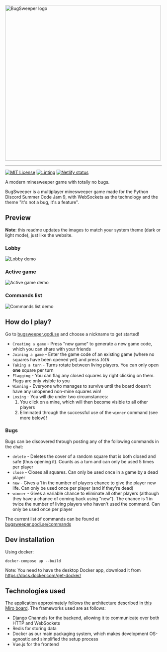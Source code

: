 <picture>
  <source media="(prefers-color-scheme: dark)" srcset="https://user-images.githubusercontent.com/65498475/181659011-5d3aa919-1dcf-4507-b443-2d9ca8d25641.svg">
  <source media="(prefers-color-scheme: light)" srcset="https://user-images.githubusercontent.com/65498475/180652320-46cf78bb-ecd0-4305-a37c-09fb9bdea69b.svg">
  <img alt="BugSweeper logo" width="500" src="="https://user-images.githubusercontent.com/65498475/181659011-5d3aa919-1dcf-4507-b443-2d9ca8d25641.svg">
</picture><hr>

[![MIT License](https://img.shields.io/github/license/Artful-Angels/code-jam)](https://github.com/Artful-Angels/code-jam/blob/main/LICENSE) [![Linting](https://github.com/Artful-Angels/code-jam/actions/workflows/lint.yaml/badge.svg)](https://github.com/Artful-Angels/code-jam/actions/workflows/lint.yaml) [![Netlify status](https://api.netlify.com/api/v1/badges/5ed196e8-5c53-4afb-a00f-977ce3bcfdf0/deploy-status)](https://app.netlify.com/sites/bugsweeper-dev/deploys)

A modern minesweeper game with totally no bugs.

BugSweeper is a multiplayer minesweeper game made for the Python Discord Summer Code Jam 9, with WebSockets as the technology and the theme "it's not a bug, it's a feature".


## Preview

<note>

**Note**: this readme updates the images to match your system theme (dark or light mode), just like the website.

</note>

### Lobby
<picture>
  <source media="(prefers-color-scheme: dark)" srcset="https://user-images.githubusercontent.com/65498475/182606217-444f7e83-7c92-45e6-9b9b-abe289919a38.png">
  <source media="(prefers-color-scheme: light)" srcset="https://user-images.githubusercontent.com/65498475/182606302-def0c144-e147-4990-95fb-2a188f983a69.png">
  <img alt="Lobby demo" src="https://user-images.githubusercontent.com/65498475/182605418-a0c26207-5b7c-4849-a649-ec588e68b9f8.png">
</picture>

### Active game

<picture>
  <source media="(prefers-color-scheme: dark)" srcset="https://user-images.githubusercontent.com/65498475/182603512-134b03f2-1236-4bc2-9e4a-d7deed56cd9a.png">
  <source media="(prefers-color-scheme: light)" srcset="https://user-images.githubusercontent.com/65498475/182604532-8eab598e-d228-43f1-aec8-c312497ec6a1.png">
  <img alt="Active game demo" src="https://user-images.githubusercontent.com/65498475/182605653-9cc1a8ed-4fb5-4037-9f02-357517f2faa7.png">
</picture>


### Commands list

<picture>
  <source media="(prefers-color-scheme: dark)" srcset="https://user-images.githubusercontent.com/65498475/182605242-4084cf70-3f1a-48fb-b903-59387a6f2213.png">
  <source media="(prefers-color-scheme: light)" srcset="https://user-images.githubusercontent.com/65498475/182605418-a0c26207-5b7c-4849-a649-ec588e68b9f8.png">
  <img alt="Commands list demo" src="https://user-images.githubusercontent.com/65498475/182605242-4084cf70-3f1a-48fb-b903-59387a6f2213.png">
</picture>


## How do I play?

Go to [bugsweeper.godi.se](https://bugsweeper.godi.se) and choose a nickname to get started!

- `Creating a game` - Press "new game" to generate a new game code, which you can share with your friends
- `Joining a game` - Enter the game code of an existing game (where no squares have been opened yet) and press `JOIN`
- `Taking a turn` - Turns rotate between living players. You can only open **one** square per turn
- `Flagging` - You can flag any closed squares by right clicking on them. Flags are only visible to you
- `Winning` - Everyone who manages to survive until the board doesn't have any unopened non-mine squares win!
- `Losing` - You will die under two circumstances:
  1. You click on a mine, which will then become visible to all other players
  2. Eliminated through the successful use of the `winner` command (see more below)!


### Bugs

Bugs can be discovered through posting any of the following commands in the chat:

- `delete` - Deletes the cover of a random square that is both closed and safe (thus opening it). Counts as a turn and can only be used 5 times per player
- `close` - Closes all squares. Can only be used once in a game by a dead player
- `new` - Gives a 1 in the number of players chance to give the player new life. Can only be used once per player (and if they're dead)
- `winner` - Gives a variable chance to eliminate all other players (although they have a chance of coming back using "new"). The chance is 1 in twice the number of living players who haven't used the command. Can only be used once per player

The current list of commands can be found at [bugsweeper.godi.se/commands](https://bugsweeper.godi.se/commands)


## Dev installation

Using docker:
```shell
docker-compose up --build
```
Note: You need to have the desktop Docker app, download it from https://docs.docker.com/get-docker/


## Technologies used

The application approximately follows the architecture described in [this Miro board](https://miro.com/app/board/uXjVOj0M0wU=/?share_link_id=644032710468). The frameworks used are as follows:

- Django Channels for the backend, allowing it to communicate over both HTTP and WebSockets
- Redis for storing data
- Docker as our main packaging system, which makes development OS-agnostic and simplified the setup process
- Vue.js for the frontend
